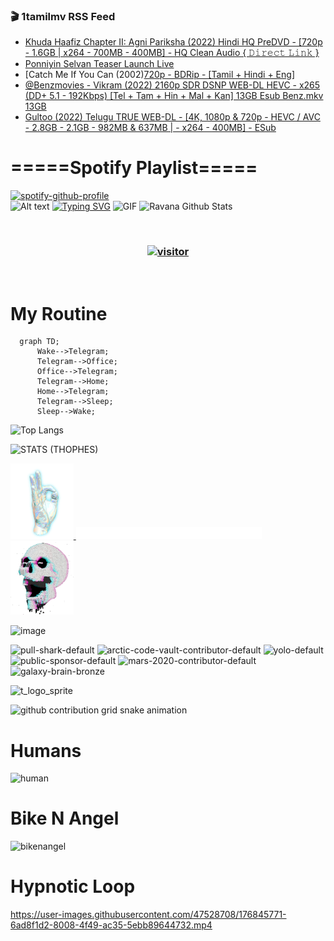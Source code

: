 ### 🎬 1tamilmv RSS Feed

<!-- BLOG-POST-LIST:START -->
- [Khuda Haafiz Chapter II: Agni Pariksha &lpar;2022&rpar; Hindi HQ PreDVD - [720p - 1.6GB | x264 - 700MB - 400MB] - HQ Clean Audio { 𝙳𝚒𝚛𝚎𝚌𝚝 𝙻𝚒𝚗𝚔 }](https://www.1tamilmv.space/index.php?/forums/topic/165254-khuda-haafiz-chapter-ii-agni-pariksha-2022-hindi-hq-predvd-720p-16gb-x264-700mb-400mb-hq-clean-audio-%F0%9D%99%B3%F0%9D%9A%92%F0%9D%9A%9B%F0%9D%9A%8E%F0%9D%9A%8C%F0%9D%9A%9D-%F0%9D%99%BB%F0%9D%9A%92%F0%9D%9A%97%F0%9D%9A%94/&do=findComment&comment=330229)
- [Ponniyin Selvan Teaser Launch Live](https://www.1tamilmv.space/index.php?/forums/topic/165253-ponniyin-selvan-teaser-launch-live/&do=findComment&comment=330228)
- [Catch Me If You Can &lpar;2002&rpar;[720p - BDRip - [Tamil + Hindi + Eng]](https://www.1tamilmv.space/index.php?/forums/topic/165252-catch-me-if-you-can-2002720p-bdrip-tamil-hindi-eng/&do=findComment&comment=330227)
- [@Benzmovies - Vikram &lpar;2022&rpar; 2160p SDR DSNP WEB-DL HEVC - x265 &lpar;DD+ 5.1 - 192Kbps&rpar; [Tel + Tam + Hin + Mal + Kan] 13GB Esub Benz.mkv 13GB](https://www.1tamilmv.space/index.php?/forums/topic/165251-benzmovies-vikram-2022-2160p-sdr-dsnp-web-dl-hevc-x265-dd-51-192kbps-tel-tam-hin-mal-kan-13gb-esub-benzmkv-13gb/&do=findComment&comment=330226)
- [Gultoo &lpar;2022&rpar; Telugu TRUE WEB-DL - [4K, 1080p &amp; 720p - HEVC / AVC - 2.8GB - 2.1GB - 982MB &amp; 637MB | - x264 - 400MB] - ESub](https://www.1tamilmv.space/index.php?/forums/topic/165152-gultoo-2022-telugu-true-web-dl-4k-1080p-720p-hevc-avc-28gb-21gb-982mb-637mb-x264-400mb-esub/&do=findComment&comment=330225)
<!-- BLOG-POST-LIST:END -->

# =====Spotify Playlist=====
[![spotify-github-profile](https://spotify-github-profile.vercel.app/api/view?uid=31rfzgmuvvewegdlxvlev4ynz4vu&cover_image=true&theme=default&bar_color=53b14f&bar_color_cover=true)](https://ravana69.github.io/rss)
</br>
![Alt text](https://spotify-recently-played-readme.vercel.app/api?user=31rfzgmuvvewegdlxvlev4ynz4vu)
[![Typing SVG](https://readme-typing-svg.herokuapp.com?color=%2336BCF7&center=true&vCenter=true&multiline=true&height=81&lines=I+AM+RAVANA;CONTACT+ME+ON+TELEGRAM%3A+%40R4V4N4)](https://git.io/typing-svg)
<img align="centre" height="400px" width="490px" alt="GIF" src="https://github.com/ravana69/ravana69/blob/master/rvm.gif" />
![Ravana Github Stats](https://github-readme-stats.vercel.app/api?username=ravana69&&show_icons=true&theme=radical)

<br />
<h3 align="center"> <a href="https://t.me/r4v4n4"><img src="https://profile-counter.glitch.me/ravana69/count.svg" alt="visitor" width="600"></a> </h3>
</br>

<H1>My Routine</H1>

```mermaid
  graph TD;
      Wake-->Telegram;
      Telegram-->Office;
      Office-->Telegram;
      Telegram-->Home;
      Home-->Telegram;
      Telegram-->Sleep;
      Sleep-->Wake;
```
![Top Langs](https://github-readme-stats.vercel.app/api/top-langs/?username=ravana69&&show_icons=true&theme=radical)

![STATS (THOPHES)](https://github-profile-trophy.vercel.app/?username=ravana69&theme=gruvbox&margin-w=10&margin-h=15&column=8)
<br />
<p align="left">
    <a href="#">
        <img width="20%" src="./assets/images/hand.gif" alt="" />
    </a>
    <a href="#">
        <img width="59%" src="./assets/images/spacer.png" alt="" >
    </a>
    <a href="#">
        <img width="20%" src="./assets/images/skull.gif" alt="" />
    </a>
</p>


![image](https://user-images.githubusercontent.com/47528708/175298537-0623dc00-7b1a-4ec1-b5b1-71768763a234.png)

<img width="148" alt="pull-shark-default" src="https://user-images.githubusercontent.com/47528708/176419715-70981865-4dc6-489a-8a1a-06842db67b15.gif"> <img width="148" alt="arctic-code-vault-contributor-default" src="https://user-images.githubusercontent.com/47528708/175267501-e1fbbb8f-c2b2-4882-b865-2ac4debef26c.png"> <img width="148" alt="yolo-default" src="https://user-images.githubusercontent.com/47528708/175267654-281a1880-1129-4b7b-bf2f-de5dd2bc5afa.png"> <img width="148" alt="public-sponsor-default" src="https://user-images.githubusercontent.com/47528708/175268448-2e78cc75-fb25-4d76-bd22-7df520446b45.png"> <img width="148" alt="mars-2020-contributor-default" src="https://user-images.githubusercontent.com/47528708/175268475-de6d987a-3be9-4353-86a5-23b422559355.png"> <img width="148" alt="galaxy-brain-bronze" src="https://user-images.githubusercontent.com/47528708/176419717-e2fdca8b-0fdc-47dd-9511-a7ff52178a33.gif">

![t_logo_sprite](https://user-images.githubusercontent.com/47528708/175293007-21ff1792-1fca-4be3-bcae-12fdc3aa414f.svg)

![github contribution grid snake animation](https://raw.githubusercontent.com/ravana69/ravana69/output/github-contribution-grid-snake-dark.svg#gh-dark-mode-only)

# Humans
<img width="170" alt="human" src="https://user-images.githubusercontent.com/47528708/176413829-c142d478-1c96-4c3c-a2a4-2dd35374c335.gif">

# Bike N Angel
<img width="170" alt="bikenangel" src="https://user-images.githubusercontent.com/47528708/176616968-3a44f91e-8016-477c-9bb5-c4689a1adbee.gif">

# Hypnotic Loop

https://user-images.githubusercontent.com/47528708/176845771-6ad8f1d2-8008-4f49-ac35-5ebb89644732.mp4


